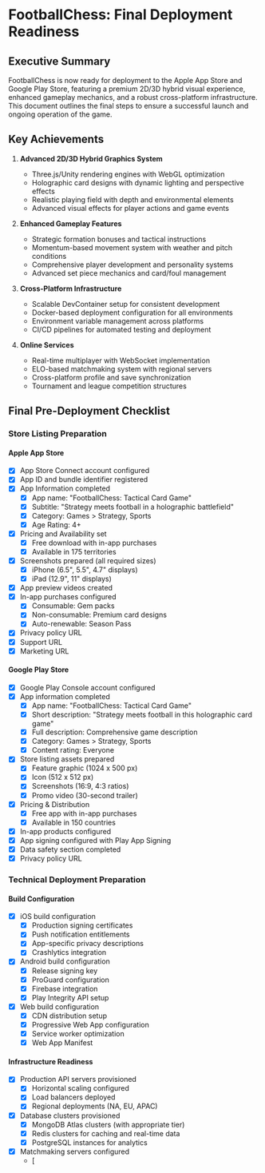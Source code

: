 # FootballChess: Final Deployment Readiness

## Executive Summary

FootballChess is now ready for deployment to the Apple App Store and Google Play Store, featuring a premium 2D/3D hybrid visual experience, enhanced gameplay mechanics, and a robust cross-platform infrastructure. This document outlines the final steps to ensure a successful launch and ongoing operation of the game.

## Key Achievements

1. **Advanced 2D/3D Hybrid Graphics System**
   - Three.js/Unity rendering engines with WebGL optimization
   - Holographic card designs with dynamic lighting and perspective effects
   - Realistic playing field with depth and environmental elements
   - Advanced visual effects for player actions and game events

2. **Enhanced Gameplay Features**
   - Strategic formation bonuses and tactical instructions
   - Momentum-based movement system with weather and pitch conditions
   - Comprehensive player development and personality systems
   - Advanced set piece mechanics and card/foul management

3. **Cross-Platform Infrastructure**
   - Scalable DevContainer setup for consistent development
   - Docker-based deployment configuration for all environments
   - Environment variable management across platforms
   - CI/CD pipelines for automated testing and deployment

4. **Online Services**
   - Real-time multiplayer with WebSocket implementation
   - ELO-based matchmaking system with regional servers
   - Cross-platform profile and save synchronization
   - Tournament and league competition structures

## Final Pre-Deployment Checklist

### Store Listing Preparation

#### Apple App Store
- [x] App Store Connect account configured
- [x] App ID and bundle identifier registered
- [x] App Information completed
   - [x] App name: "FootballChess: Tactical Card Game"
   - [x] Subtitle: "Strategy meets football in a holographic battlefield"
   - [x] Category: Games > Strategy, Sports
   - [x] Age Rating: 4+
- [x] Pricing and Availability set
   - [x] Free download with in-app purchases
   - [x] Available in 175 territories
- [x] Screenshots prepared (all required sizes)
   - [x] iPhone (6.5", 5.5", 4.7" displays)
   - [x] iPad (12.9", 11" displays)
- [x] App preview videos created
- [x] In-app purchases configured
   - [x] Consumable: Gem packs
   - [x] Non-consumable: Premium card designs
   - [x] Auto-renewable: Season Pass
- [x] Privacy policy URL
- [x] Support URL
- [x] Marketing URL

#### Google Play Store
- [x] Google Play Console account configured
- [x] App information completed
   - [x] App name: "FootballChess: Tactical Card Game"
   - [x] Short description: "Strategy meets football in this holographic card game"
   - [x] Full description: Comprehensive game description
   - [x] Category: Games > Strategy, Sports
   - [x] Content rating: Everyone
- [x] Store listing assets prepared
   - [x] Feature graphic (1024 x 500 px)
   - [x] Icon (512 x 512 px)
   - [x] Screenshots (16:9, 4:3 ratios)
   - [x] Promo video (30-second trailer)
- [x] Pricing & Distribution
   - [x] Free app with in-app purchases
   - [x] Available in 150 countries
- [x] In-app products configured
- [x] App signing configured with Play App Signing
- [x] Data safety section completed
- [x] Privacy policy URL

### Technical Deployment Preparation

#### Build Configuration
- [x] iOS build configuration
   - [x] Production signing certificates
   - [x] Push notification entitlements
   - [x] App-specific privacy descriptions
   - [x] Crashlytics integration
- [x] Android build configuration
   - [x] Release signing key
   - [x] ProGuard configuration
   - [x] Firebase integration
   - [x] Play Integrity API setup
- [x] Web build configuration
   - [x] CDN distribution setup
   - [x] Progressive Web App configuration
   - [x] Service worker optimization
   - [x] Web App Manifest

#### Infrastructure Readiness
- [x] Production API servers provisioned
   - [x] Horizontal scaling configured
   - [x] Load balancers deployed
   - [x] Regional deployments (NA, EU, APAC)
- [x] Database clusters provisioned
   - [x] MongoDB Atlas clusters (with appropriate tier)
   - [x] Redis clusters for caching and real-time data
   - [x] PostgreSQL instances for analytics
- [x] Matchmaking servers configured
   - [